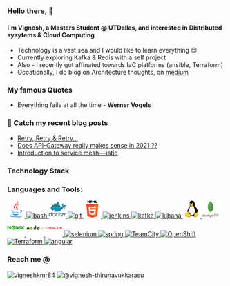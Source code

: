 ### Hello there, 👋   


#### I'm Vignesh, a Masters Student @ UTDallas, and interested in Distributed sysytems & Cloud Computing
 - Technology is a vast sea and I would like to learn everything 😊
 - Currently exploring Kafka & Redis with a self project
 - Also - I recently got affinated towards IaC platforms (ansible, Terraform)
 - Occationally, I do blog on Architecture thoughts, on [medium](https://vignesh-thirunavukkarasu.medium.com)

### My famous Quotes 
 - Everything fails at all the time - **Werner Vogels**

### 📕 Catch my recent blog posts
<!-- BLOG-POST-LIST:START -->
- [Retry, Retry &amp; Retry…](https://vignesh-thirunavukkarasu.medium.com/retry-retry-retry-7ab2b460530b?source=rss-2e315d8a9499------2)
- [Does API-Gateway really makes sense in 2021 ??](https://vignesh-thirunavukkarasu.medium.com/does-api-gateway-really-makes-sense-in-2021-95a50fac6a65?source=rss-2e315d8a9499------2)
- [Introduction to service mesh — istio](https://vignesh-thirunavukkarasu.medium.com/service-mesh-with-istio-in-gcp-part-1-ab88965531a2?source=rss-2e315d8a9499------2)
<!-- BLOG-POST-LIST:END -->


### Technology Stack

<h3 align="left">Languages and Tools:</h3>
<p align="left"> 
<a href="https://www.java.com" target="_blank" rel="noreferrer"> <img src="https://raw.githubusercontent.com/devicons/devicon/master/icons/java/java-original.svg" alt="java" width="40" height="40"/> </a> 
<a href="https://www.gnu.org/software/bash/" target="_blank" rel="noreferrer"> <img src="https://www.vectorlogo.zone/logos/gnu_bash/gnu_bash-icon.svg" alt="bash" width="40" height="40"/> </a> <a href="https://www.docker.com/" target="_blank" rel="noreferrer"> <img src="https://raw.githubusercontent.com/devicons/devicon/master/icons/docker/docker-original-wordmark.svg" alt="docker" width="40" height="40"/> </a> <a href="https://git-scm.com/" target="_blank" rel="noreferrer"> <img src="https://www.vectorlogo.zone/logos/git-scm/git-scm-icon.svg" alt="git" width="40" height="40"/> </a> <a href="https://www.w3.org/html/" target="_blank" rel="noreferrer"> <img src="https://raw.githubusercontent.com/devicons/devicon/master/icons/html5/html5-original-wordmark.svg" alt="html5" width="40" height="40"/> </a> <a href="https://www.jenkins.io" target="_blank" rel="noreferrer"> <img src="https://www.vectorlogo.zone/logos/jenkins/jenkins-icon.svg" alt="jenkins" width="40" height="40"/> </a> <a href="https://kafka.apache.org/" target="_blank" rel="noreferrer"> <img src="https://www.vectorlogo.zone/logos/apache_kafka/apache_kafka-icon.svg" alt="kafka" width="40" height="40"/> </a> <a href="https://www.elastic.co/kibana" target="_blank" rel="noreferrer"> <img src="https://www.vectorlogo.zone/logos/elasticco_kibana/elasticco_kibana-icon.svg" alt="kibana" width="40" height="40"/> </a> <a href="https://www.linux.org/" target="_blank" rel="noreferrer"> <img src="https://raw.githubusercontent.com/devicons/devicon/master/icons/linux/linux-original.svg" alt="linux" width="40" height="40"/> </a> <a href="https://www.mongodb.com/" target="_blank" rel="noreferrer"> <img src="https://raw.githubusercontent.com/devicons/devicon/master/icons/mongodb/mongodb-original-wordmark.svg" alt="mongodb" width="40" height="40"/> </a> <a href="https://www.nginx.com" target="_blank" rel="noreferrer"> <img src="https://raw.githubusercontent.com/devicons/devicon/master/icons/nginx/nginx-original.svg" alt="nginx" width="40" height="40"/> </a> <a href="https://nodejs.org" target="_blank" rel="noreferrer"> <img src="https://raw.githubusercontent.com/devicons/devicon/master/icons/nodejs/nodejs-original-wordmark.svg" alt="nodejs" width="40" height="40"/> </a> <a href="https://www.oracle.com/" target="_blank" rel="noreferrer"> <img src="https://raw.githubusercontent.com/devicons/devicon/master/icons/oracle/oracle-original.svg" alt="oracle" width="40" height="40"/> </a> <a href="https://www.selenium.dev" target="_blank" rel="noreferrer"> <img src="https://raw.githubusercontent.com/detain/svg-logos/780f25886640cef088af994181646db2f6b1a3f8/svg/selenium-logo.svg" alt="selenium" width="40" height="40"/> </a> <a href="https://spring.io/" target="_blank" rel="noreferrer"> <img src="https://www.vectorlogo.zone/logos/springio/springio-icon.svg" alt="spring" width="40" height="40"/>
</a>
<a href="https://www.jetbrains.com/teamcity/" target="_blank" rel="noreferrer"> <img src="https://upload.wikimedia.org/wikipedia/commons/8/8e/TeamCity_Icon.png" alt="TeamCity" width="40" height="40"/> </a>
<a href="https://www.redhat.com/en/technologies/cloud-computing/openshift" target="_blank" rel="noreferrer"> <img src="https://dwglogo.com/wp-content/uploads/2017/11/OpenShift_logo.png" alt="OpenShift" width="40" height="40"/> </a>
<a href="https://www.hashicorp.com/products/terraform" target="_blank" rel="noreferrer"> <img src="https://www.datocms-assets.com/2885/1620155117-brandhcterraformverticalcolorwhite.svg" alt="Terraform" width="40" height="40"/> </a>
<a href="https://angular.io" target="_blank" rel="noreferrer"> <img src="https://angular.io/assets/images/logos/angular/angular.svg" alt="angular" width="40" height="40"/> </a> 

</p>


<h3 align="left">Reach me @</h3>
<p align="left">
<a href="https://linkedin.com/in/vigneshkmr84" target="blank"><img align="center" src="https://raw.githubusercontent.com/rahuldkjain/github-profile-readme-generator/master/src/images/icons/Social/linked-in-alt.svg" alt="vigneshkmr84" height="30" width="40" /></a>
<a href="https://medium.com/@vignesh-thirunavukkarasu" target="blank"><img align="center" src="https://raw.githubusercontent.com/rahuldkjain/github-profile-readme-generator/master/src/images/icons/Social/medium.svg" alt="@vignesh-thirunavukkarasu" height="30" width="40" /></a>
</p>
